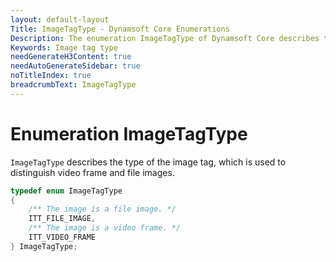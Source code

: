 ```yaml
---
layout: default-layout
Title: ImageTagType - Dynamsoft Core Enumerations
Description: The enumeration ImageTagType of Dynamsoft Core describes the types of image tags.
Keywords: Image tag type
needGenerateH3Content: true
needAutoGenerateSidebar: true
noTitleIndex: true
breadcrumbText: ImageTagType
---
```


# Enumeration ImageTagType

`ImageTagType` describes the type of the image tag, which is used to distinguish video frame and file images.

```cpp
typedef enum ImageTagType
{
    /** The image is a file image. */
    ITT_FILE_IMAGE,
    /** The image is a video frame. */
    ITT_VIDEO_FRAME
} ImageTagType;
```
